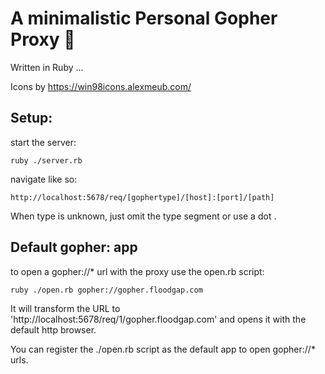 # A minimalistic Personal Gopher Proxy 📂
Written in Ruby ...

Icons by https://win98icons.alexmeub.com/

## Setup:
start the server:
```
ruby ./server.rb
```
navigate like so:
```
http://localhost:5678/req/[gophertype]/[host]:[port]/[path]
```

When type is unknown, just omit the type segment or use a dot .


## Default gopher: app
to open a gopher://* url with the proxy use the open.rb script:
```
ruby ./open.rb gopher://gopher.floodgap.com
```
It will transform the URL to 'http://localhost:5678/req/1/gopher.floodgap.com' and opens it with the default http browser.

You can register the ./open.rb script as the default app to open gopher://* urls.